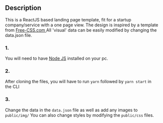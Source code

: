 ## Description
This is a ReactJS based landing page template, fit for a startup company/service with a one page view. The design is inspired by a template from <a href="https://www.free-css.com/assets/files/free-css-templates/preview/page234/interact/">Free-CSS.com </a>
All 'visual' data can be easily modified by changing the data.json file.


### 1. 
You will need to have <a href="https://nodejs.org/">Node JS</a> installed on your pc. 

### 2.
After cloning the files, you will have to run ```yarn``` followed by ```yarn start``` in the CLI
### 3. 
Change the data in the ```data.json``` file as well as add any images to ```public/img/```
You can also change styles by modifying the ```public/css``` files.
